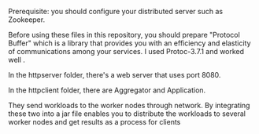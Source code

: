 Prerequisite: you should configure your distributed server such as Zookeeper.

Before using these files in this repository, you should prepare "Protocol Buffer" which is a library that provides you with an efficiency and elasticity 
of communications among your services. I used Protoc-3.7.1 and worked well .

In the httpserver folder, there's a web server that uses port 8080.

In the httpclient folder, there are Aggregator and Application.

They send workloads to the worker nodes through network. By integrating these two into a jar file 
enables you to distribute the workloads to several worker nodes and get results as a process for clients
